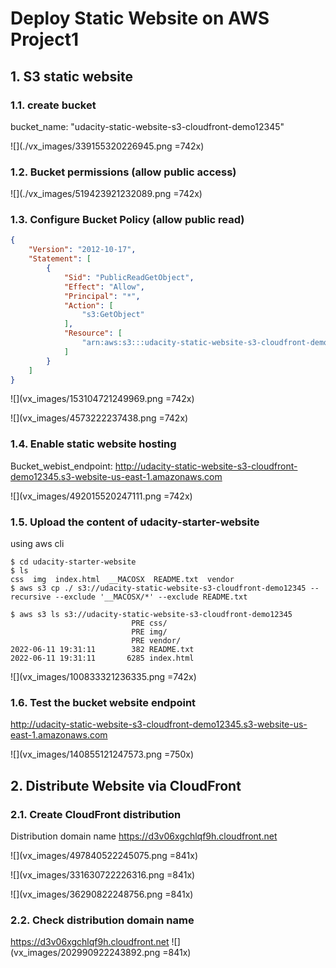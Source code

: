 # Deploy Static Website on AWS Project1

## 1. S3 static website

### 1.1. create bucket
bucket_name: "udacity-static-website-s3-cloudfront-demo12345"

![](./vx_images/339155320226945.png =742x)

### 1.2. Bucket permissions (allow public access)

![](./vx_images/519423921232089.png =742x)

### 1.3. Configure Bucket Policy (allow public read)

```json
{
    "Version": "2012-10-17",
    "Statement": [
        {
            "Sid": "PublicReadGetObject",
            "Effect": "Allow",
            "Principal": "*",
            "Action": [
                "s3:GetObject"
            ],
            "Resource": [
                "arn:aws:s3:::udacity-static-website-s3-cloudfront-demo12345/*"
            ]
        }
    ]
}
```

![](vx_images/153104721249969.png =742x)

![](vx_images/4573222237438.png =742x)

### 1.4. Enable static website hosting
Bucket_webist_endpoint:
http://udacity-static-website-s3-cloudfront-demo12345.s3-website-us-east-1.amazonaws.com

![](vx_images/492015520247111.png =742x)

### 1.5. Upload the content of udacity-starter-website
using aws cli

```
$ cd udacity-starter-website
$ ls
css  img  index.html  __MACOSX  README.txt  vendor
$ aws s3 cp ./ s3://udacity-static-website-s3-cloudfront-demo12345 --recursive --exclude '__MACOSX/*' --exclude README.txt

$ aws s3 ls s3://udacity-static-website-s3-cloudfront-demo12345
                           PRE css/
                           PRE img/
                           PRE vendor/
2022-06-11 19:31:11        382 README.txt
2022-06-11 19:31:11       6285 index.html
```

![](vx_images/100833321236335.png =742x)


### 1.6. Test the bucket website endpoint
http://udacity-static-website-s3-cloudfront-demo12345.s3-website-us-east-1.amazonaws.com

![](vx_images/140855121247573.png =750x)


## 2. Distribute Website via CloudFront
### 2.1. Create CloudFront distribution
Distribution domain name
https://d3v06xgchlqf9h.cloudfront.net


![](vx_images/497840522245075.png =841x)

![](vx_images/331630722226316.png =841x)

![](vx_images/36290822248756.png =841x)

### 2.2. Check distribution domain name
https://d3v06xgchlqf9h.cloudfront.net
![](vx_images/202990922243892.png =841x)

